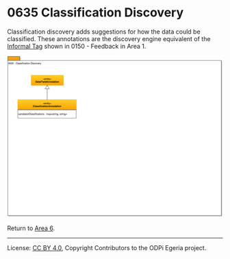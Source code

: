 <!-- SPDX-License-Identifier: CC-BY-4.0 -->
<!-- Copyright Contributors to the ODPi Egeria project. -->

# 0635 Classification Discovery

Classification discovery adds suggestions for how the data could be classified.
These annotations are the discovery engine equivalent of the [Informal Tag](0150-Feedback.md) shown in 0150 - Feedback in Area 1. 

![UML](0635-Classification-Discovery.png)

Return to [Area 6](Area-6-models.md).

----
License: [CC BY 4.0](https://creativecommons.org/licenses/by/4.0/),
Copyright Contributors to the ODPi Egeria project.